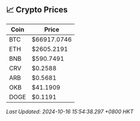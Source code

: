 ## 📈 Crypto Prices

| Coin | Price |
| ---- | ----- |
| BTC | $66917.0746 |
| ETH | $2605.2191 |
| BNB | $590.7491 |
| CRV | $0.2588 |
| ARB | $0.5681 |
| OKB | $41.1909 |
| DOGE | $0.1191 |

_Last Updated: 2024-10-16 15:54:38.297 +0800 HKT_